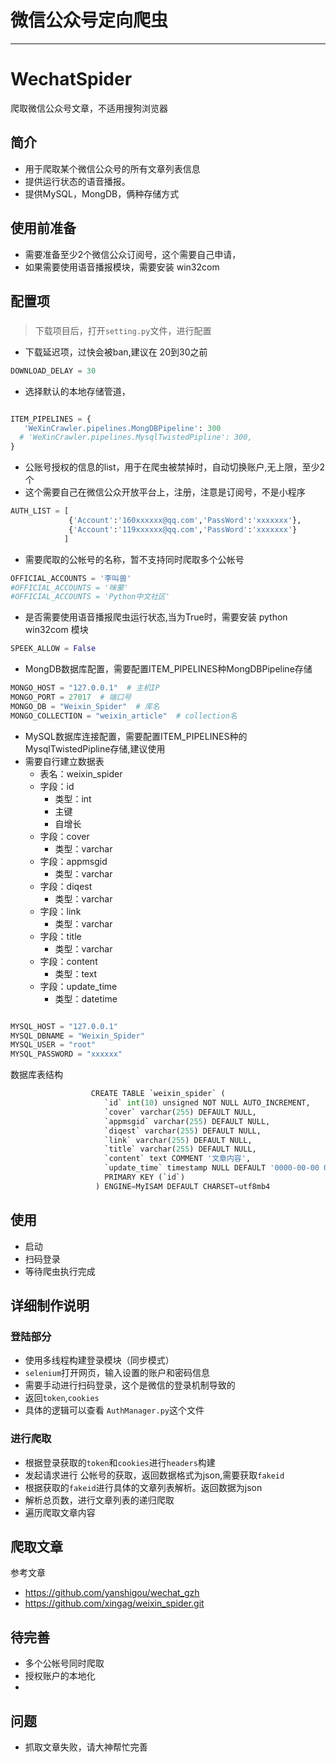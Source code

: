 

# 微信公众号定向爬虫
-----------
# WechatSpider
爬取微信公众号文章，不适用搜狗浏览器

## 简介

* 用于爬取某个微信公众号的所有文章列表信息
* 提供运行状态的语音播报。
* 提供MySQL，MongDB，俩种存储方式


## 使用前准备

* 需要准备至少2个微信公众订阅号，这个需要自己申请，
* 如果需要使用语音播报模块，需要安装 win32com


## 配置项

### 
> 下载项目后，打开`setting.py`文件，进行配置
* 下载延迟项，过快会被ban,建议在 20到30之前
```python
DOWNLOAD_DELAY = 30
```
* 选择默认的本地存储管道，
```python

ITEM_PIPELINES = {
   'WeXinCrawler.pipelines.MongDBPipeline': 300
  # 'WeXinCrawler.pipelines.MysqlTwistedPipline': 300,
}
```

* 公账号授权的信息的list，用于在爬虫被禁掉时，自动切换账户,无上限，至少2个
* 这个需要自己在微信公众开放平台上，注册，注意是订阅号，不是小程序
```python
AUTH_LIST = [
             {'Account':'160xxxxxx@qq.com','PassWord':'xxxxxxx'},
             {'Account':'119xxxxxx@qq.com','PassWord':'xxxxxxx'}
            ]
```


* 需要爬取的公帐号的名称，暂不支持同时爬取多个公帐号
```python
OFFICIAL_ACCOUNTS = '李叫兽'
#OFFICIAL_ACCOUNTS = '咪蒙'
#OFFICIAL_ACCOUNTS = 'Python中文社区'
```
* 是否需要使用语音播报爬虫运行状态,当为True时，需要安装 python win32com 模块
```python
SPEEK_ALLOW = False
```

* MongDB数据库配置，需要配置ITEM_PIPELINES种MongDBPipeline存储
```python
MONGO_HOST = "127.0.0.1"  # 主机IP
MONGO_PORT = 27017  # 端口号
MONGO_DB = "Weixin_Spider"  # 库名
MONGO_COLLECTION = "weixin_article"  # collection名
```
* MySQL数据库连接配置，需要配置ITEM_PIPELINES种的MysqlTwistedPipline存储,建议使用
* 需要自行建立数据表
  * 表名：weixin_spider
  * 字段：id
     * 类型：int
     * 主键
     * 自增长
  * 字段：cover
     * 类型：varchar
  * 字段：appmsgid
     * 类型：varchar
  * 字段：diqest
     * 类型：varchar 
  * 字段：link
     * 类型：varchar
  * 字段：title
     * 类型：varchar
  * 字段：content
     * 类型：text
  * 字段：update_time
     * 类型：datetime   
```python

MYSQL_HOST = "127.0.0.1"
MYSQL_DBNAME = "Weixin_Spider"
MYSQL_USER = "root"
MYSQL_PASSWORD = "xxxxxx"
```
数据库表结构
```python
                  CREATE TABLE `weixin_spider` (                             
                     `id` int(10) unsigned NOT NULL AUTO_INCREMENT,               
                     `cover` varchar(255) DEFAULT NULL,                           
                     `appmsgid` varchar(255) DEFAULT NULL,                        
                     `diqest` varchar(255) DEFAULT NULL,                          
                     `link` varchar(255) DEFAULT NULL,                            
                     `title` varchar(255) DEFAULT NULL,
                     `content` text COMMENT '文章内容', 
                     `update_time` timestamp NULL DEFAULT '0000-00-00 00:00:00',  
                     PRIMARY KEY (`id`)                                           
                   ) ENGINE=MyISAM DEFAULT CHARSET=utf8mb4
```
## 使用

* 启动
* 扫码登录
* 等待爬虫执行完成


## 详细制作说明

### 登陆部分

* 使用多线程构建登录模块（同步模式）
* `selenium`打开网页，输入设置的账户和密码信息
* 需要手动进行扫码登录，这个是微信的登录机制导致的
* 返回`token`,`cookies`
* 具体的逻辑可以查看 `AuthManager.py`这个文件

### 进行爬取

* 根据登录获取的`token`和`cookies`进行`headers`构建
* 发起请求进行 公帐号的获取，返回数据格式为json,需要获取`fakeid`
* 根据获取的`fakeid`进行具体的文章列表解析。返回数据为json
* 解析总页数，进行文章列表的递归爬取
* 遍历爬取文章内容
 
## 爬取文章
参考文章 
* https://github.com/yanshigou/wechat_gzh
* https://github.com/xingag/weixin_spider.git
## 待完善

* 多个公帐号同时爬取
* 授权账户的本地化
* 
## 问题

* 抓取文章失败，请大神帮忙完善


